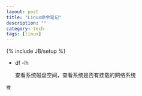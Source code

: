 ```yaml
---
layout: post
title: "Linux命令笔记"
description: ""
category: tech
tags: [linux]
---
```

{% include JB/setup %}


* df -lh 

	查看系统磁盘空间，查看系统是否有挂载的网络系统


```搜```